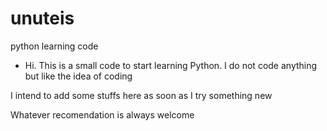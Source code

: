 # unuteis
python learning code

- Hi. This is a small code to start learning Python. I do not code anything but like the idea of coding 

I intend to add some stuffs here as soon as I try something new

Whatever recomendation is always welcome

